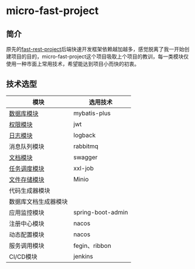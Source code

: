 # micro-fast-project
## 简介

原先的[fast-rest-project](https://github.com/shoufengsfsf/fast-rest-project)后端快速开发框架依赖越加越多，感觉脱离了我一开始创建项目的目的，micro-fast-project这个项目吸取上个项目的教训，每一类模块仅使用一种市面上常用技术，希望能达到项目小而快的初衷。

## 技术选型

| 模块                                                         | 选用技术          |
| ------------------------------------------------------------ | ----------------- |
| [数据库模块](https://github.com/shoufengsfsf/micro-fast-project/tree/develop/micro-fast-db/micro-fast-mybatis-plus-starter) | mybatis-plus      |
| [权限模块](https://github.com/shoufengsfsf/micro-fast-project/tree/develop/micro-fast-auth) | jwt               |
| [日志模块](https://github.com/shoufengsfsf/micro-fast-project/tree/develop/micro-fast-log/micro-fast-log-starter) | logback           |
| 消息队列模块                                                 | rabbitmq          |
| [文档模块](https://github.com/shoufengsfsf/micro-fast-project/tree/develop/micro-fast-doc/micro-fast-swagger-starter) | swagger           |
| [任务调度模块](https://github.com/shoufengsfsf/micro-fast-project/tree/develop/micro-fast-job/micro-fast-job-xxl-starter) | xxl-job           |
| [文件存储模块](https://github.com/shoufengsfsf/micro-fast-project/tree/develop/micro-fast-file/micro-fast-file-minio-starter) | Minio             |
| 代码生成器模块                                               |                   |
| 数据库文档生成器模块                                         |                   |
| 应用监控模块                                                 | spring-boot-admin |
| 注册中心模块                                                 | nacos             |
| 动态配置模块                                                 | nacos             |
| 服务调用模块                                                 | fegin、ribbon     |
| CI/CD模块                                                    | jenkins           |

